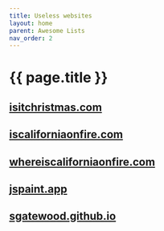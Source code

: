 ```yaml
---
title: Useless websites
layout: home
parent: Awesome Lists
nav_order: 2
---
```


# {{ page.title }}

## [isitchristmas.com](https://isitchristmas.com)

## [iscaliforniaonfire.com](http://iscaliforniaonfire.com/)

## [whereiscaliforniaonfire.com](http://whereiscaliforniaonfire.com/)

## [jspaint.app](https://jspaint.app/)

## [sgatewood.github.io](https://sgatewood.github.io/)
